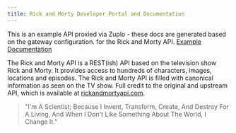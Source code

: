 ```yaml
---
title: Rick and Morty Developer Portal and Documentation
---
```


This is an example API proxied via Zuplo - these docs are generated based on the
gateway configuration. for the Rick and Morty API.
[Example Documentation](https://rickandmorty.zuplo.io/)

The Rick and Morty API is a REST(ish) API based on the television show Rick and
Morty. It provides access to hundreds of characters, images, locations and
episodes. The Rick and Morty API is filled with canonical information as seen on
the TV show. Full credit to the original and upstream API, which is available at
[rickandmortyapi.com](https://rickandmortyapi.com).

> "I'm A Scientist; Because I Invent, Transform, Create, And Destroy For A
> Living, And When I Don't Like Something About The World, I Change It."
